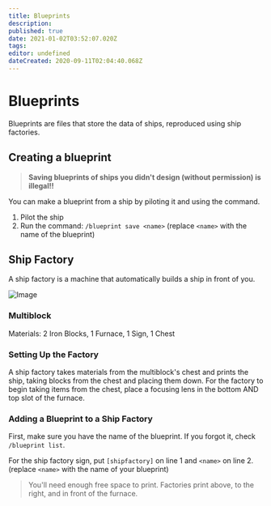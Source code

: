 ```yaml
---
title: Blueprints
description: 
published: true
date: 2021-01-02T03:52:07.020Z
tags: 
editor: undefined
dateCreated: 2020-09-11T02:04:40.068Z
---
```


# Blueprints

Blueprints are files that store the data of ships, reproduced using ship factories.

## Creating a blueprint

> **Saving blueprints of ships you didn't design (without permission) is illegal!!**

You can make a blueprint from a ship by piloting it and using the command.

1. Pilot the ship
2. Run the command: `/blueprint save <name>` (replace `<name>` with the name of the blueprint)

## Ship Factory

A ship factory is a machine that automatically builds a ship in front of you.

![Image](https://i.imgur.com/igESO3u.png)

### Multiblock

Materials: 2 Iron Blocks, 1 Furnace, 1 Sign, 1 Chest

### Setting Up the Factory

A ship factory takes materials from the multiblock's chest and prints the ship, taking blocks from the chest and placing them down. For the factory to begin taking items from the chest, place a focusing lens in the bottom AND top slot of the furnace.

### Adding a Blueprint to a Ship Factory

First, make sure you have the name of the blueprint. If you forgot it, check `/blueprint list`.

For the ship factory sign, put `[shipfactory]` on line 1 and `<name>` on line 2.
(replace `<name>` with the name of your blueprint)

> You'll need enough free space to print.
> Factories print above, to the right, and in front of the furnace.
